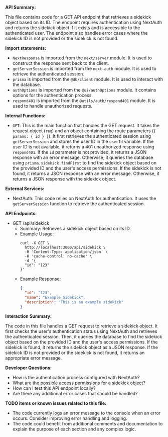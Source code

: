 **API Summary:**

This file contains code for a GET API endpoint that retrieves a sidekick object based on its ID. The endpoint requires authentication using NextAuth and returns the sidekick object if it exists and is accessible to the authenticated user. The endpoint also handles error cases where the sidekick ID is not provided or the sidekick is not found.

**Import statements:**

- `NextResponse` is imported from the `next/server` module. It is used to construct the response sent back to the client.
- `getServerSession` is imported from the `next-auth` module. It is used to retrieve the authenticated session.
- `prisma` is imported from the `@db/client` module. It is used to interact with the database.
- `authOptions` is imported from the `@ui/authOptions` module. It contains options for the authentication process.
- `respond401` is imported from the `@utils/auth/respond401` module. It is used to handle unauthorized requests.

**Internal Functions:**

- `GET`: This is the main function that handles the GET request. It takes the request object (`req`) and an object containing the route parameters (`{ params: { id } }`). It first retrieves the authenticated session using `getServerSession` and stores the user ID in the `userId` variable. If the user ID is not available, it returns a 401 unauthorized response using `respond401`. If the `id` parameter is not provided, it returns a JSON response with an error message. Otherwise, it queries the database using `prisma.sidekick.findFirst` to find the sidekick object based on the provided ID and the user's access permissions. If the sidekick is not found, it returns a JSON response with an error message. Otherwise, it returns a JSON response with the sidekick object.

**External Services:**

- NextAuth: This code relies on NextAuth for authentication. It uses the `getServerSession` function to retrieve the authenticated session.

**API Endpoints:**

- GET /api/sidekick
  - Summary: Retrieves a sidekick object based on its ID.
  - Example Usage:
    ```
    curl -X GET \
      http://localhost:3000/api/sidekick \
      -H 'Content-Type: application/json' \
      -H 'cache-control: no-cache' \
      -d '{
      "id": "123"
    }'
    ```
  - Example Response:
    ```json
    {
      "id": "123",
      "name": "Example Sidekick",
      "description": "This is an example sidekick"
    }
    ```

**Interaction Summary:**

The code in this file handles a GET request to retrieve a sidekick object. It first checks the user's authentication status using NextAuth and retrieves the authenticated session. Then, it queries the database to find the sidekick object based on the provided ID and the user's access permissions. If the sidekick is found, it returns the sidekick object as a JSON response. If the sidekick ID is not provided or the sidekick is not found, it returns an appropriate error message.

**Developer Questions:**

- How is the authentication process configured with NextAuth?
- What are the possible access permissions for a sidekick object?
- How can I test this API endpoint locally?
- Are there any additional error cases that should be handled?

**TODO items or known issues related to this file:**

- The code currently logs an error message to the console when an error occurs. Consider improving error handling and logging.
- The code could benefit from additional comments and documentation to explain the purpose of each section and any complex logic.